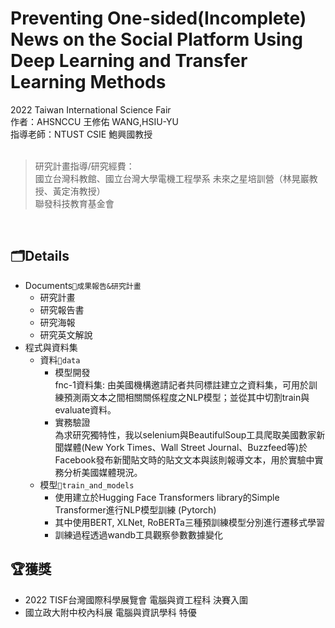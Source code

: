 # Preventing One-sided(Incomplete) News on the Social Platform Using Deep Learning and Transfer Learning Methods
2022 Taiwan International Science Fair<br>
作者：AHSNCCU 王修佑  WANG,HSIU-YU<br>
指導老師：NTUST CSIE 鮑興國教授<br>
<br>
> 研究計畫指導/研究經費：<br>
> 國立台灣科教館、國立台灣大學電機工程學系 未來之星培訓營（林晃巖教授、黃定洧教授）<br>
> 聯發科技教育基金會<br>
<br>

## 🗂️Details
* Documents`📁成果報告&研究計畫`<br>
  * 研究計畫<br>
  * 研究報告書<br>
  * 研究海報<br>
  * 研究英文解說<br>
* 程式與資料集<br>
  * 資料`📁data`<br>
    * 模型開發<br>
      fnc-1資料集: 由美國機構邀請記者共同標註建立之資料集，可用於訓練預測兩文本之間相關關係程度之NLP模型；並從其中切割train與evaluate資料。<br>
    * 實務驗證<br>
      為求研究獨特性，我以selenium與BeautifulSoup工具爬取美國數家新聞媒體(New York Times、Wall Street Journal、Buzzfeed等)於Facebook發布新聞貼文時的貼文文本與該則報導文本，用於實驗中實務分析美國媒體現況。<br>
  * 模型`📁train_and_models`<br>
    * 使用建立於Hugging Face Transformers library的Simple Transformer進行NLP模型訓練 (Pytorch)<br>
    * 其中使用BERT, XLNet, RoBERTa三種預訓練模型分別進行遷移式學習<br>
    * 訓練過程透過wandb工具觀察參數數據變化<br>
    
## 🏆獲獎<br>
* 2022 TISF台灣國際科學展覽會 電腦與資工程科 決賽入圍<br>
* 國立政大附中校內科展 電腦與資訊學科 特優<br>
